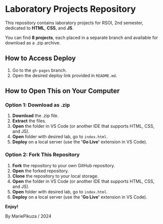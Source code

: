 # Laboratory Projects Repository

This repository contains laboratory projects for RSOI, 2nd semester, dedicated to **HTML**, **CSS**, and **JS**.

You can find **8 projects**, each placed in a separate branch and available for download as a .zip archive.

## How to Access Deploy

1. Go to the `gh-pages` branch.
2. Open the desired deploy link provided in `README.md`.

## How to Open This on Your Computer

### Option 1: Download as .zip

1. **Download** the .zip file.
2. **Extract** the files.
3. **Open** the folder in VS Code (or another IDE that supports HTML, CSS, and JS).
4. **Open** folder with desired lab, go to `index.html`.
5. **Deploy** on a local server (use the **'Go Live'** extension in VS Code).

### Option 2: Fork This Repository

1. **Fork** the repository to your own GitHub repository.
2. **Open** the forked repository.
3. **Clone** the repository to your local storage.
3. **Open** the folder in VS Code (or another IDE that supports HTML, CSS, and JS).
4. **Open** folder with desired lab, go to `index.html`.
5. **Deploy** on a local server (use the **'Go Live'** extension in VS Code).

**Enjoy!**

By MariePikuza / 2024
